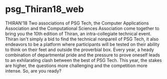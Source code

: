 # psg_Thiran18_web
THIRAN'18
Two associations of PSG Tech, the Computer Applications Association and the Computational Sciences Association come together to 
bring you the 10th edition of Thiran, an intra-collegiate technical event. Thiran isn't simply a bid to find the technical nonpareil of
PSG Tech, it also endeavors to be a platform where participants will be tested on their ability to think on their feet and outside the
proverbial box. Every year, a heady combination of departmental pride and the pressure to prove oneself leads to an exhilarating
clash between the best of PSG Tech. This year, the stakes are higher,
the questions more challenging and the competition more intense. So, are you ready?
